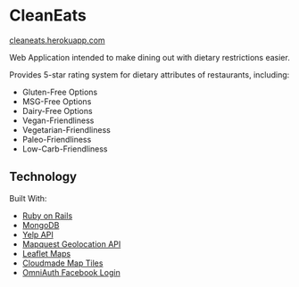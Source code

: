 CleanEats
=====
[cleaneats.herokuapp.com](http://cleaneats.herokuapp.com)

Web Application intended to make dining out with dietary restrictions easier.

Provides 5-star rating system for dietary attributes of restaurants, including:
- Gluten-Free Options
- MSG-Free Options
- Dairy-Free Options
- Vegan-Friendliness
- Vegetarian-Friendliness
- Paleo-Friendliness
- Low-Carb-Friendliness


Technology
-----
Built With:
- [Ruby on Rails](http://rubyonrails.org)
- [MongoDB](http://www.mongodb.org)
- [Yelp API](http://www.yelp.com/developers/documentation)
- [Mapquest Geolocation API](http://developer.mapquest.com/web/products/dev-services/geocoding-ws)
- [Leaflet Maps](http://leafletjs.com)
- [Cloudmade Map Tiles](http://cloudmade.com)
- [OmniAuth Facebook Login](https://github.com/mkdynamic/omniauth-facebook)
